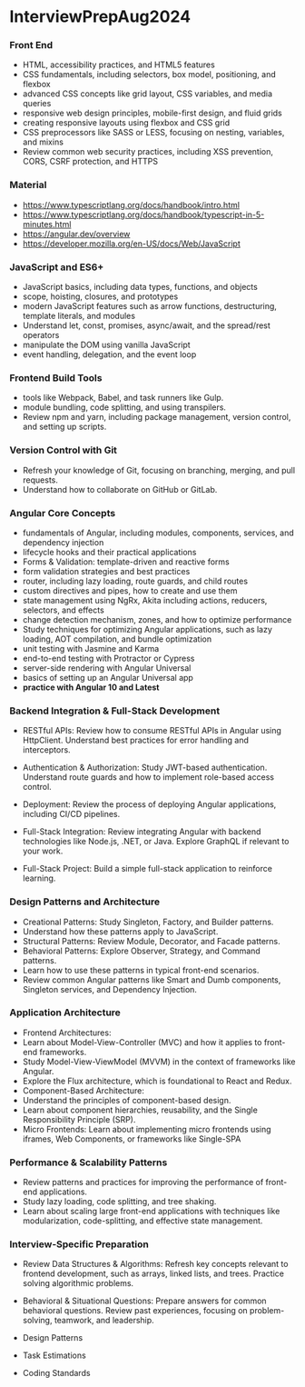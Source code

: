 # InterviewPrepAug2024

### Front End
- HTML, accessibility practices, and HTML5 features
- CSS fundamentals, including selectors, box model, positioning, and flexbox
- advanced CSS concepts like grid layout, CSS variables, and media queries
- responsive web design principles, mobile-first design, and fluid grids
- creating responsive layouts using flexbox and CSS grid
- CSS preprocessors like SASS or LESS, focusing on nesting, variables, and mixins
- Review common web security practices, including XSS prevention, CORS, CSRF protection, and HTTPS

### Material
- https://www.typescriptlang.org/docs/handbook/intro.html
- https://www.typescriptlang.org/docs/handbook/typescript-in-5-minutes.html
- https://angular.dev/overview
- https://developer.mozilla.org/en-US/docs/Web/JavaScript

### JavaScript and ES6+
- JavaScript basics, including data types, functions, and objects
- scope, hoisting, closures, and prototypes
- modern JavaScript features such as arrow functions, destructuring, template literals, and modules
- Understand let, const, promises, async/await, and the spread/rest operators
- manipulate the DOM using vanilla JavaScript
- event handling, delegation, and the event loop

### Frontend Build Tools
- tools like Webpack, Babel, and task runners like Gulp.
- module bundling, code splitting, and using transpilers.
- Review npm and yarn, including package management, version control, and setting up scripts.

### Version Control with Git
- Refresh your knowledge of Git, focusing on branching, merging, and pull requests.
- Understand how to collaborate on GitHub or GitLab.

### Angular Core Concepts
- fundamentals of Angular, including modules, components, services, and dependency injection
- lifecycle hooks and their practical applications
- Forms & Validation: template-driven and reactive forms
- form validation strategies and best practices
- router, including lazy loading, route guards, and child routes
- custom directives and pipes, how to create and use them
- state management using NgRx, Akita including actions, reducers, selectors, and effects
- change detection mechanism, zones, and how to optimize performance
- Study techniques for optimizing Angular applications, such as lazy loading, AOT compilation, and bundle optimization
- unit testing with Jasmine and Karma
- end-to-end testing with Protractor or Cypress
- server-side rendering with Angular Universal
- basics of setting up an Angular Universal app
- **practice with Angular 10 and Latest**

### Backend Integration & Full-Stack Development
- RESTful APIs: 
Review how to consume RESTful APIs in Angular using HttpClient.
Understand best practices for error handling and interceptors.

- Authentication & Authorization: 
Study JWT-based authentication.
Understand route guards and how to implement role-based access control.

- Deployment: 
Review the process of deploying Angular applications, including CI/CD pipelines.

- Full-Stack Integration: 
Review integrating Angular with backend technologies like Node.js, .NET, or Java.
Explore GraphQL if relevant to your work.

- Full-Stack Project: 
Build a simple full-stack application to reinforce learning.

### Design Patterns and Architecture
- Creational Patterns: Study Singleton, Factory, and Builder patterns.
- Understand how these patterns apply to JavaScript.
- Structural Patterns: Review Module, Decorator, and Facade patterns.
- Behavioral Patterns: Explore Observer, Strategy, and Command patterns.
- Learn how to use these patterns in typical front-end scenarios.
- Review common Angular patterns like Smart and Dumb components, Singleton services, and Dependency Injection.

### Application Architecture
- Frontend Architectures:
- Learn about Model-View-Controller (MVC) and how it applies to front-end frameworks.
- Study Model-View-ViewModel (MVVM) in the context of frameworks like Angular.
- Explore the Flux architecture, which is foundational to React and Redux.
- Component-Based Architecture:
- Understand the principles of component-based design.
- Learn about component hierarchies, reusability, and the Single Responsibility Principle (SRP).
- Micro Frontends: Learn about implementing micro frontends using iframes, Web Components, or frameworks like Single-SPA

### Performance & Scalability Patterns
- Review patterns and practices for improving the performance of front-end applications.
- Study lazy loading, code splitting, and tree shaking.
- Learn about scaling large front-end applications with techniques like modularization, code-splitting, and effective state management.

### Interview-Specific Preparation
- Review Data Structures & Algorithms: 
Refresh key concepts relevant to frontend development, such as arrays, linked lists, and trees.
Practice solving algorithmic problems.

- Behavioral & Situational Questions: 
Prepare answers for common behavioral questions.
Review past experiences, focusing on problem-solving, teamwork, and leadership.

- Design Patterns
- Task Estimations
- Coding Standards

